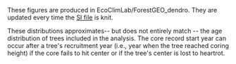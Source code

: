 These figures are produced in EcoClimLab/ForestGEO_dendro. They are updated every time the [SI file](https://github.com/EcoClimLab/ForestGEO-tree-rings/blob/master/doc/manuscript/ForestGEO_treerings_SI.Rmd) is knit.

These distributions approximates-- but does not entirely match -- the age distribution of trees included in the analysis. The core record start year can occur after a tree's recruitment year (i.e., year when the tree reached coring height) if the core fails to hit center or if the tree's center is lost to heartrot.
